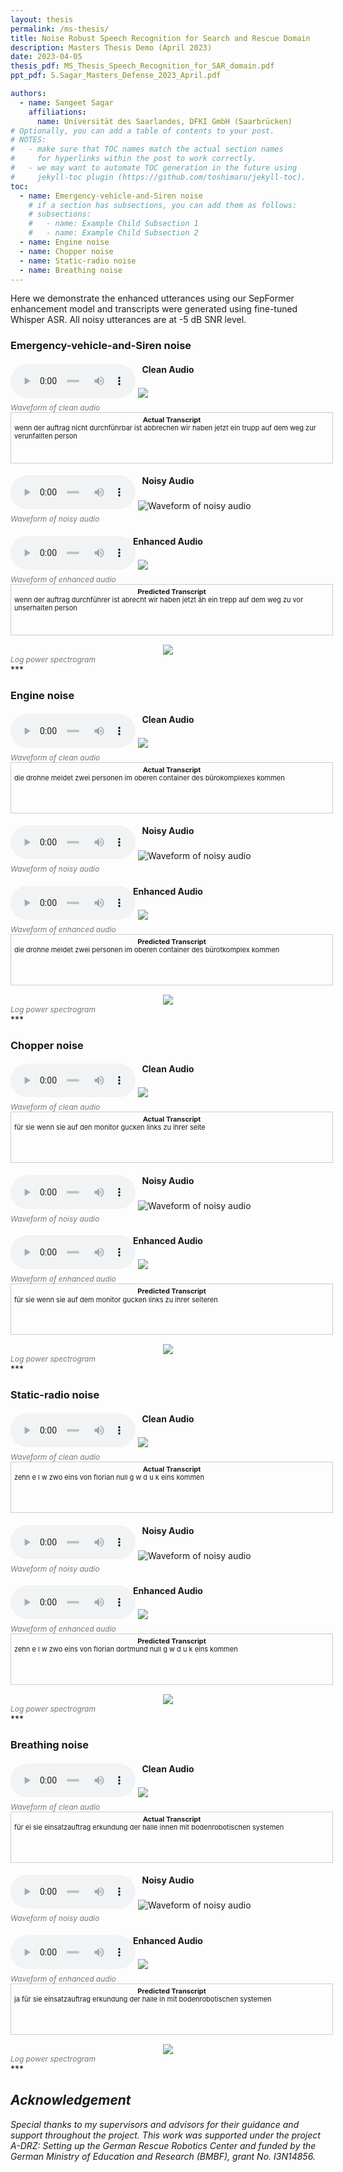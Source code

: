 ```yaml
---
layout: thesis
permalink: /ms-thesis/
title: Noise Robust Speech Recognition for Search and Rescue Domain
description: Masters Thesis Demo (April 2023)
date: 2023-04-05
thesis_pdf: MS_Thesis_Speech_Recognition_for_SAR_domain.pdf
ppt_pdf: S.Sagar_Masters_Defense_2023_April.pdf

authors:
  - name: Sangeet Sagar
    affiliations:
      name: Universität des Saarlandes, DFKI GmbH (Saarbrücken)
# Optionally, you can add a table of contents to your post.
# NOTES:
#   - make sure that TOC names match the actual section names
#     for hyperlinks within the post to work correctly.
#   - we may want to automate TOC generation in the future using
#     jekyll-toc plugin (https://github.com/toshimaru/jekyll-toc).
toc:
  - name: Emergency-vehicle-and-Siren noise
    # if a section has subsections, you can add them as follows:
    # subsections:
    #   - name: Example Child Subsection 1
    #   - name: Example Child Subsection 2
  - name: Engine noise
  - name: Chopper noise
  - name: Static-radio noise
  - name: Breathing noise
---
```


<style>
         /* Add CSS styles here */
         .column {
         display: inline-block;
         width: 30%;
         padding: 10px;
         text-align: center;
         vertical-align: top;
         }
         .spectrogram {
         text-align: center;
         }
         .audio {
         width: 200px;
         height: 10px;
         background-color: #ddd;
         border-radius: 50%;
         display: inline-flex;
         justify-content: center;
         align-items: center;
         margin-bottom: 30px;
         }
         .audio:hover {
         cursor: pointer;
         background-color: #bbb;
         }
         .textbox {
            width: 100%;
            height: 70px;
            border: 1px solid #ccc;
            padding: 5px;
            margin-bottom: 15px;
            text-transform: lowercase;
            font-size: 11px; /* add the font-size property */
            line-height: 1.2;
        }

         .waveform {
         width: 100%;
         height: 100px;
         margin-bottom: 10px;
         }
         .caption {
         font-style: italic;
         font-size: 12px;
         color: #777;
         }
         .spectrogram {
         width: 100%;
         margin-top: 10px;
         }
         h4 {
        margin-bottom: 5px;
        }

         
</style>
Here we demonstrate the enhanced utterances using our SepFormer enhancement model and transcripts were generated using fine-tuned Whisper ASR. All noisy utterances are at -5 dB SNR level.
### Emergency-vehicle-and-Siren noise
<div class="row">
    <div class="col-sm mt-3 mt-md-0">
        <div style="text-align: center;">
            <h4 style="text-transform: none;">Clean Audio</h4>
        </div>
        <div class="audio">
            <audio controls>
               <source src="{{ site.baseurl }}/assets/img/audio_files/Emergency-vehicle-and-Siren/clean.wav" type="audio/wav">
            </audio>
         </div>
        <img class="img-fluid rounded z-depth-1" src="{{ site.baseurl }}/assets/img/waveform/Emergency-vehicle-and-siren/clean.svg" data-zoomable>
        <div class="caption">Waveform of clean audio</div>
        <div class="textbox">
            <center><b style="text-transform: none;">Actual Transcript</b></center>
            WENN DER AUFTRAG NICHT DURCHFÜHRBAR IST ABBRECHEN WIR HABEN JETZT EIN TRUPP AUF DEM WEG ZUR VERUNFALLTEN PERSON
         </div>
    </div>
    <div class="col-sm mt-3 mt-md-0">
        <div style="text-align: center;">
            <h4 style="text-transform: none;">Noisy Audio</h4>
        </div>
        <div class="audio">
            <audio controls>
               <source src="{{ site.baseurl }}/assets/img/audio_files/Emergency-vehicle-and-Siren/noisy.wav" type="audio/wav">
            </audio>
         </div>
        <img class="img-fluid rounded z-depth-1" src="{{ site.baseurl }}/assets/img/waveform/Emergency-vehicle-and-siren/noisy.svg" data-zoomable alt="Waveform of noisy audio">
        <div class="caption">Waveform of noisy audio</div>
    </div>
    <div class="col-sm mt-3 mt-md-0">
        <div style="text-align: center;">
            <h4 style="text-transform: none;">Enhanced Audio</h4>
        </div>
        <div class="audio">
            <audio controls>
               <source src="{{ site.baseurl }}/assets/img/audio_files/Emergency-vehicle-and-Siren/enhanced.wav" type="audio/wav">
            </audio>
         </div>
        <img class="img-fluid rounded z-depth-1" src="{{ site.baseurl }}/assets/img/waveform/Emergency-vehicle-and-siren/enhanced.svg" data-zoomable>
        <div class="caption">Waveform of enhanced audio</div>
        <div class="textbox">
            <center><b style="text-transform: none;">Predicted Transcript</b></center>
            WENN DER AUFTRAG DURCHFÜHRER IST ABRECHT WIR HABEN JETZT ÄH EIN TREPP AUF DEM WEG ZU VOR UNSERHALTEN PERSON
         </div>
    </div>
</div>
<div class="row">
    <div class="col-sm mt-3 mt-md-0">
        <div style="text-align:center;">
            <img class="img-fluid rounded z-depth-1" 
            src="{{ site.baseurl }}/assets/img/spectrogram/Example_Emergency-vehicle-and-siren.svg" 
            data-zoomable 
            style="max-width: 70%; height: auto;">
        </div>
    </div>
</div>
<div class="caption">Log power spectrogram</div>
***

### Engine noise
<div class="row">
    <div class="col-sm mt-3 mt-md-0">
        <div style="text-align: center;">
            <h4 style="text-transform: none;">Clean Audio</h4>
        </div>
        <div class="audio">
            <audio controls>
               <source src="{{ site.baseurl }}/assets/img/audio_files/Engine/clean.wav" type="audio/wav">
            </audio>
         </div>
        <img class="img-fluid rounded z-depth-1" src="{{ site.baseurl }}/assets/img/waveform/Engine/clean.svg" data-zoomable>
        <div class="caption">Waveform of clean audio</div>
        <div class="textbox">
            <center><b style="text-transform: none;">Actual Transcript</b></center>
            DIE DROHNE MELDET ZWEI PERSONEN IM OBEREN CONTAINER DES BÜROKOMPLEXES KOMMEN
         </div>
    </div>
    <div class="col-sm mt-3 mt-md-0">
        <div style="text-align: center;">
            <h4 style="text-transform: none;">Noisy Audio</h4>
        </div>
        <div class="audio">
            <audio controls>
               <source src="{{ site.baseurl }}/assets/img/audio_files/Engine/noisy.wav" type="audio/wav">
            </audio>
         </div>
        <img class="img-fluid rounded z-depth-1" src="{{ site.baseurl }}/assets/img/waveform/Engine/noisy.svg" data-zoomable alt="Waveform of noisy audio">
        <div class="caption">Waveform of noisy audio</div>
    </div>
    <div class="col-sm mt-3 mt-md-0">
        <div style="text-align: center;">
            <h4 style="text-transform: none;">Enhanced Audio</h4>
        </div>
        <div class="audio">
            <audio controls>
               <source src="{{ site.baseurl }}/assets/img/audio_files/Engine/enhanced.wav" type="audio/wav">
            </audio>
         </div>
        <img class="img-fluid rounded z-depth-1" src="{{ site.baseurl }}/assets/img/waveform/Engine/enhanced.svg" data-zoomable>
        <div class="caption">Waveform of enhanced audio</div>
        <div class="textbox">
            <center><b style="text-transform: none;">Predicted Transcript</b></center>
            DIE DROHNE MELDET ZWEI PERSONEN IM OBEREN CONTAINER DES BÜROTKOMPLEX KOMMEN
         </div>
    </div>
</div>
<div class="row">
    <div class="col-sm mt-3 mt-md-0">
        <div style="text-align:center;">
            <img class="img-fluid rounded z-depth-1" 
            src="{{ site.baseurl }}/assets/img/spectrogram/Example_Engine.svg" 
            data-zoomable 
            style="max-width: 70%; height: auto;">
        </div>
    </div>
</div>
<div class="caption">Log power spectrogram</div>
***

### Chopper noise
<div class="row">
    <div class="col-sm mt-3 mt-md-0">
        <div style="text-align: center;">
            <h4 style="text-transform: none;">Clean Audio</h4>
        </div>
        <div class="audio">
            <audio controls>
               <source src="{{ site.baseurl }}/assets/img/audio_files/Chopper/clean.wav" type="audio/wav">
            </audio>
         </div>
        <img class="img-fluid rounded z-depth-1" src="{{ site.baseurl }}/assets/img/waveform/Chopper/clean.svg" data-zoomable>
        <div class="caption">Waveform of clean audio</div>
        <div class="textbox">
            <center><b style="text-transform: none;">Actual Transcript</b></center>
            FÜR SIE WENN SIE AUF DEN MONITOR GUCKEN LINKS ZU IHRER SEITE
         </div>
    </div>
    <div class="col-sm mt-3 mt-md-0">
        <div style="text-align: center;">
            <h4 style="text-transform: none;">Noisy Audio</h4>
        </div>
        <div class="audio">
            <audio controls>
               <source src="{{ site.baseurl }}/assets/img/audio_files/Chopper/noisy.wav" type="audio/wav">
            </audio>
         </div>
        <img class="img-fluid rounded z-depth-1" src="{{ site.baseurl }}/assets/img/waveform/Chopper/noisy.svg" data-zoomable alt="Waveform of noisy audio">
        <div class="caption">Waveform of noisy audio</div>
    </div>
    <div class="col-sm mt-3 mt-md-0">
        <div style="text-align: center;">
            <h4 style="text-transform: none;">Enhanced Audio</h4>
        </div>
        <div class="audio">
            <audio controls>
               <source src="{{ site.baseurl }}/assets/img/audio_files/Chopper/enhanced.wav" type="audio/wav">
            </audio>
         </div>
        <img class="img-fluid rounded z-depth-1" src="{{ site.baseurl }}/assets/img/waveform/Chopper/enhanced.svg" data-zoomable>
        <div class="caption">Waveform of enhanced audio</div>
        <div class="textbox">
            <center><b style="text-transform: none;">Predicted Transcript</b></center>
            FÜR SIE WENN SIE AUF DEM MONITOR GUCKEN LINKS ZU IHRER SEITEREN
         </div>
    </div>
</div>
<div class="row">
    <div class="col-sm mt-3 mt-md-0">
        <div style="text-align:center;">
            <img class="img-fluid rounded z-depth-1" 
            src="{{ site.baseurl }}/assets/img/spectrogram/Example_Chopper.svg" 
            data-zoomable 
            style="max-width: 70%; height: auto;">
        </div>
    </div>
</div>
<div class="caption">Log power spectrogram</div>
***

### Static-radio noise
<div class="row">
    <div class="col-sm mt-3 mt-md-0">
        <div style="text-align: center;">
            <h4 style="text-transform: none;">Clean Audio</h4>
        </div>
        <div class="audio">
            <audio controls>
               <source src="{{ site.baseurl }}/assets/img/audio_files/Static-radio/clean.wav" type="audio/wav">
            </audio>
         </div>
        <img class="img-fluid rounded z-depth-1" src="{{ site.baseurl }}/assets/img/waveform/Static-radio/clean.svg" data-zoomable>
        <div class="caption">Waveform of clean audio</div>
        <div class="textbox">
            <center><b style="text-transform: none;">Actual Transcript</b></center>
            ZEHN E L W ZWO EINS VON FLORIAN NULL G W D U K EINS KOMMEN
         </div>
    </div>
    <div class="col-sm mt-3 mt-md-0">
        <div style="text-align: center;">
            <h4 style="text-transform: none;">Noisy Audio</h4>
        </div>
        <div class="audio">
            <audio controls>
               <source src="{{ site.baseurl }}/assets/img/audio_files/Static-radio/noisy.wav" type="audio/wav">
            </audio>
         </div>
        <img class="img-fluid rounded z-depth-1" src="{{ site.baseurl }}/assets/img/waveform/Static-radio/noisy.svg" data-zoomable alt="Waveform of noisy audio">
        <div class="caption">Waveform of noisy audio</div>
    </div>
    <div class="col-sm mt-3 mt-md-0">
        <div style="text-align: center;">
            <h4 style="text-transform: none;">Enhanced Audio</h4>
        </div>
        <div class="audio">
            <audio controls>
               <source src="{{ site.baseurl }}/assets/img/audio_files/Static-radio/enhanced.wav" type="audio/wav">
            </audio>
         </div>
        <img class="img-fluid rounded z-depth-1" src="{{ site.baseurl }}/assets/img/waveform/Static-radio/enhanced.svg" data-zoomable>
        <div class="caption">Waveform of enhanced audio</div>
        <div class="textbox">
            <center><b style="text-transform: none;">Predicted Transcript</b></center>
            ZEHN E L W ZWO EINS VON FLORIAN DORTMUND NULL G W D U K EINS KOMMEN
         </div>
    </div>
</div>
<div class="row">
    <div class="col-sm mt-3 mt-md-0">
        <div style="text-align:center;">
            <img class="img-fluid rounded z-depth-1" 
            src="{{ site.baseurl }}/assets/img/spectrogram/Example_Static-radio.svg" 
            data-zoomable 
            style="max-width: 70%; height: auto;">
        </div>
    </div>
</div>
<div class="caption">Log power spectrogram</div>
***

### Breathing noise
<div class="row">
    <div class="col-sm mt-3 mt-md-0">
        <div style="text-align: center;">
            <h4 style="text-transform: none;">Clean Audio</h4>
        </div>
        <div class="audio">
            <audio controls>
               <source src="{{ site.baseurl }}/assets/img/audio_files/Breathing/clean.wav" type="audio/wav">
            </audio>
         </div>
        <img class="img-fluid rounded z-depth-1" src="{{ site.baseurl }}/assets/img/waveform/Breathing/clean.svg" data-zoomable>
        <div class="caption">Waveform of clean audio</div>
        <div class="textbox">
            <center><b style="text-transform: none;">Actual Transcript</b></center>
            FÜR EI SIE EINSATZAUFTRAG ERKUNDUNG DER HALLE INNEN MIT BODENROBOTISCHEN SYSTEMEN
         </div>
    </div>
    <div class="col-sm mt-3 mt-md-0">
        <div style="text-align: center;">
            <h4 style="text-transform: none;">Noisy Audio</h4>
        </div>
        <div class="audio">
            <audio controls>
               <source src="{{ site.baseurl }}/assets/img/audio_files/Breathing/noisy.wav" type="audio/wav">
            </audio>
         </div>
        <img class="img-fluid rounded z-depth-1" src="{{ site.baseurl }}/assets/img/waveform/Breathing/noisy.svg" data-zoomable alt="Waveform of noisy audio">
        <div class="caption">Waveform of noisy audio</div>
    </div>
    <div class="col-sm mt-3 mt-md-0">
        <div style="text-align: center;">
            <h4 style="text-transform: none;">Enhanced Audio</h4>
        </div>
        <div class="audio">
            <audio controls>
               <source src="{{ site.baseurl }}/assets/img/audio_files/Breathing/enhanced.wav" type="audio/wav">
            </audio>
         </div>
        <img class="img-fluid rounded z-depth-1" src="{{ site.baseurl }}/assets/img/waveform/Breathing/enhanced.svg" data-zoomable>
        <div class="caption">Waveform of enhanced audio</div>
        <div class="textbox">
            <center><b style="text-transform: none;">Predicted Transcript</b></center>
                JA FÜR SIE EINSATZAUFTRAG ERKUNDUNG DER HALLE IN MIT BODENROBOTISCHEN SYSTEMEN
         </div>
    </div>
</div>
<div class="row">
    <div class="col-sm mt-3 mt-md-0">
        <div style="text-align:center;">
            <img class="img-fluid rounded z-depth-1" 
            src="{{ site.baseurl }}/assets/img/spectrogram/Example_Breathing.svg" 
            data-zoomable 
            style="max-width: 70%; height: auto;">
        </div>
    </div>
</div>
<div class="caption">Log power spectrogram</div>
***

<div class="acknowledgement" style="font-size: 14px; font-style: italic;">
    <h2>Acknowledgement</h2>
    <p>Special thanks to my supervisors and advisors for their guidance and support throughout the project. This work was supported under the project A-DRZ: Setting up the German Rescue Robotics Center and funded by the German Ministry of Education and Research (BMBF), grant No. I3N14856.</p>
</div>